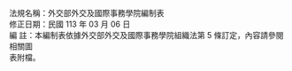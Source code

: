 法規名稱：外交部外交及國際事務學院編制表  
修正日期：民國 113 年 03 月 06 日  
編 註：本編制表依據外交部外交及國際事務學院組織法第 5 條訂定，內容請參閱相關圖  
表附檔。  


